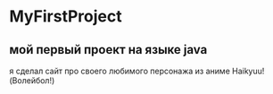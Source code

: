 # MyFirstProject
## мой первый проект на языке java
 я сделал сайт про своего любимого персонажа из аниме Haikyuu!(Волейбол!)
